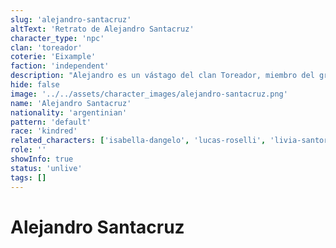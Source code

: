 ```yaml
---
slug: 'alejandro-santacruz'
altText: 'Retrato de Alejandro Santacruz'
character_type: 'npc'
clan: 'toreador'
coterie: 'Eixample'
faction: 'independent'
description: "Alejandro es un vástago del clan Toreador, miembro del grupo independiente liderado por Isabella D'Angelo. Es un joven de ojos castaños y piel morena, por su acento se puede deducir que es argentino."
hide: false
image: '../../assets/character_images/alejandro-santacruz.png'
name: 'Alejandro Santacruz'
nationality: 'argentinian'
pattern: 'default'
race: 'kindred'
related_characters: ['isabella-dangelo', 'lucas-roselli', 'livia-santoro', 'marco-requena']
role: ''
showInfo: true
status: 'unlive'
tags: []
---
```


# Alejandro Santacruz
